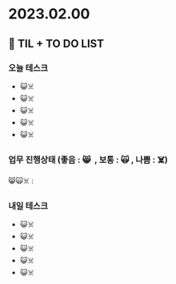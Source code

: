 # 2023.02.00

## 📓 TIL + TO DO LIST

### 오늘 테스크

- 😺☠️
- 😺☠️
- 😺☠️
- 😺☠️
- 😺☠️

### 업무 진행상태 (좋음 : 😸  , 보통 : 🙀 , 나쁨 : ☠️)

😸🙀☠️ :

### 내일 테스크

- 😺☠️
- 😺☠️
- 😺☠️
- 😺☠️
- 😺☠️
